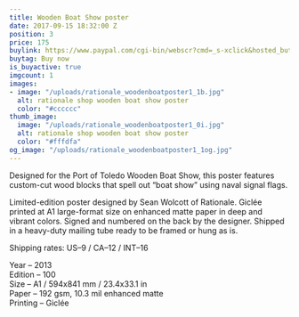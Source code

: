 ```yaml
---
title: Wooden Boat Show poster
date: 2017-09-15 18:32:00 Z
position: 3
price: 175
buylink: https://www.paypal.com/cgi-bin/webscr?cmd=_s-xclick&hosted_button_id=M6KBZD2V2937L
buytag: Buy now
is_buyactive: true
imgcount: 1
images:
- image: "/uploads/rationale_woodenboatposter1_1b.jpg"
  alt: rationale shop wooden boat show poster
  color: "#cccccc"
thumb_image:
  image: "/uploads/rationale_woodenboatposter1_0i.jpg"
  alt: rationale shop wooden boat show poster
  color: "#fffdfa"
og_image: "/uploads/rationale_woodenboatposter1_1og.jpg"
---
```


Designed for the Port of Toledo Wooden Boat Show, this poster features custom-cut wood blocks that spell out “boat show” using naval signal flags.

Limited-edition poster designed by Sean Wolcott of Rationale. Giclée printed at A1 large-format size on enhanced matte paper in deep and vibrant colors. Signed and numbered on the back by the designer. Shipped in a heavy-duty mailing tube ready to be framed or hung as is.

Shipping rates: US–9 / CA–12 / INT–16

Year – 2013 <br>
Edition – 100 <br> 
Size – A1 / 594x841 mm / 23.4x33.1 in <br> 
Paper – 192 gsm, 10.3 mil enhanced matte <br> 
Printing – Giclée